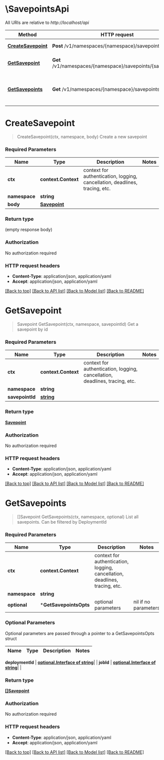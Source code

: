 # \SavepointsApi

All URIs are relative to *http://localhost/api*

Method | HTTP request | Description
------------- | ------------- | -------------
[**CreateSavepoint**](SavepointsApi.md#CreateSavepoint) | **Post** /v1/namespaces/{namespace}/savepoints | Create a new savepoint
[**GetSavepoint**](SavepointsApi.md#GetSavepoint) | **Get** /v1/namespaces/{namespace}/savepoints/{savepointId} | Get a savepoint by id
[**GetSavepoints**](SavepointsApi.md#GetSavepoints) | **Get** /v1/namespaces/{namespace}/savepoints | List all savepoints. Can be filtered by DeploymentId


# **CreateSavepoint**
> CreateSavepoint(ctx, namespace, body)
Create a new savepoint



### Required Parameters

Name | Type | Description  | Notes
------------- | ------------- | ------------- | -------------
 **ctx** | **context.Context** | context for authentication, logging, cancellation, deadlines, tracing, etc.
  **namespace** | **string**|  | 
  **body** | [**Savepoint**](Savepoint.md)|  | 

### Return type

 (empty response body)

### Authorization

No authorization required

### HTTP request headers

 - **Content-Type**: application/json, application/yaml
 - **Accept**: application/json, application/yaml

[[Back to top]](#) [[Back to API list]](../README.md#documentation-for-api-endpoints) [[Back to Model list]](../README.md#documentation-for-models) [[Back to README]](../README.md)

# **GetSavepoint**
> Savepoint GetSavepoint(ctx, namespace, savepointId)
Get a savepoint by id



### Required Parameters

Name | Type | Description  | Notes
------------- | ------------- | ------------- | -------------
 **ctx** | **context.Context** | context for authentication, logging, cancellation, deadlines, tracing, etc.
  **namespace** | **string**|  | 
  **savepointId** | [**string**](.md)|  | 

### Return type

[**Savepoint**](Savepoint.md)

### Authorization

No authorization required

### HTTP request headers

 - **Content-Type**: application/json, application/yaml
 - **Accept**: application/json, application/yaml

[[Back to top]](#) [[Back to API list]](../README.md#documentation-for-api-endpoints) [[Back to Model list]](../README.md#documentation-for-models) [[Back to README]](../README.md)

# **GetSavepoints**
> []Savepoint GetSavepoints(ctx, namespace, optional)
List all savepoints. Can be filtered by DeploymentId



### Required Parameters

Name | Type | Description  | Notes
------------- | ------------- | ------------- | -------------
 **ctx** | **context.Context** | context for authentication, logging, cancellation, deadlines, tracing, etc.
  **namespace** | **string**|  | 
 **optional** | ***GetSavepointsOpts** | optional parameters | nil if no parameters

### Optional Parameters
Optional parameters are passed through a pointer to a GetSavepointsOpts struct

Name | Type | Description  | Notes
------------- | ------------- | ------------- | -------------

 **deploymentId** | [**optional.Interface of string**](.md)|  | 
 **jobId** | [**optional.Interface of string**](.md)|  | 

### Return type

[**[]Savepoint**](Savepoint.md)

### Authorization

No authorization required

### HTTP request headers

 - **Content-Type**: application/json, application/yaml
 - **Accept**: application/json, application/yaml

[[Back to top]](#) [[Back to API list]](../README.md#documentation-for-api-endpoints) [[Back to Model list]](../README.md#documentation-for-models) [[Back to README]](../README.md)

